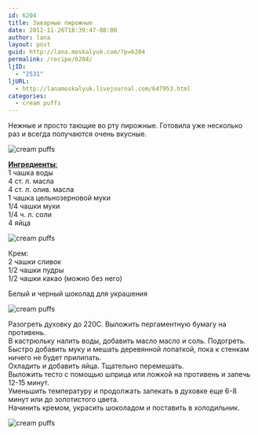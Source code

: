 ```yaml
---
id: 6204
title: Заварные пирожные
date: 2012-11-26T18:39:47-08:00
author: lana
layout: post
guid: http://lana.moskalyuk.com/?p=6204
permalink: /recipe/6204/
ljID:
  - "2531"
ljURL:
  - http://lanamoskalyuk.livejournal.com/647953.html
categories:
  - cream puffs
---
```

Нежные и просто тающие во рту пирожные. Готовила уже несколько раз и всегда получаются очень вкусные.

![cream puffs](http://farm9.staticflickr.com/8063/8221790223_1fd257cd8b_c.jpg) 

[**Ингредиенты**:](http://eatgood4life.blogspot.com/2011/04/whole-grain-chocolate-mousse-cream.html)  
1 чашка воды  
4 ст. л. масла  
4 ст. л. олив. масла  
1 чашка цельнозерновой муки  
1/4 чашки муки  
1/4 ч. л. соли  
4 яйца

![cream puffs](http://farm9.staticflickr.com/8489/8222866148_07033bc5a8_c.jpg) 

Крем:  
2 чашки сливок  
1/2 чашки пудры  
1/2 чашки какао (можно без него)

Белый и черный шоколад для украшения

![cream puffs](http://farm9.staticflickr.com/8199/8221791951_d630f4e6b7_c.jpg) 

Разогреть духовку до 220С. Выложить пергаментную бумагу на противень.  
В кастрюльку налить воды, добавить масло масло и соль. Подогреть.  
Быстро добавить муку и мешать деревянной лопаткой, пока к стенкам ничего не будет прилипать.  
Охладить и добавить яйца. Тщательно перемешать.  
Выложить тесто с помощью шприца или ложкой на противень и запечь 12-15 минут.  
Уменьшить температуру и продолжать запекать в духовке еще 6-8 минут или до золотистого цвета.  
Начинить кремом, украсить шоколадом и поставить в холодильник.

![cream puffs](http://farm9.staticflickr.com/8341/8221791537_127091749b_c.jpg)